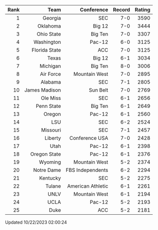 | Rank  | Team                 | Conference           | Record   | Rating |
| ---:  | ---:                 | ---:                 | ---:     | ---:   |
| 1     | Georgia              | SEC                  | 7-0      | 3590   |
| 2     | Oklahoma             | Big 12               | 7-0      | 3444   |
| 3     | Ohio State           | Big Ten              | 7-0      | 3307   |
| 4     | Washington           | Pac-12               | 6-0      | 3125   |
| 5     | Florida State        | ACC                  | 7-0      | 3125   |
| 6     | Texas                | Big 12               | 6-1      | 3034   |
| 7     | Michigan             | Big Ten              | 8-0      | 3006   |
| 8     | Air Force            | Mountain West        | 7-0      | 2895   |
| 9     | Alabama              | SEC                  | 7-1      | 2805   |
| 10    | James Madison        | Sun Belt             | 7-0      | 2769   |
| 11    | Ole Miss             | SEC                  | 6-1      | 2656   |
| 12    | Penn State           | Big Ten              | 6-1      | 2649   |
| 13    | Oregon               | Pac-12               | 6-1      | 2560   |
| 14    | LSU                  | SEC                  | 6-2      | 2524   |
| 15    | Missouri             | SEC                  | 7-1      | 2457   |
| 16    | Liberty              | Conference USA       | 7-0      | 2428   |
| 17    | Utah                 | Pac-12               | 6-1      | 2398   |
| 18    | Oregon State         | Pac-12               | 6-1      | 2376   |
| 19    | Wyoming              | Mountain West        | 5-2      | 2374   |
| 20    | Notre Dame           | FBS Independents     | 6-2      | 2294   |
| 21    | Kentucky             | SEC                  | 5-2      | 2275   |
| 22    | Tulane               | American Athletic    | 6-1      | 2261   |
| 23    | UNLV                 | Mountain West        | 6-1      | 2194   |
| 24    | UCLA                 | Pac-12               | 5-2      | 2193   |
| 25    | Duke                 | ACC                  | 5-2      | 2181   |

Updated 10/22/2023 02:00:24
